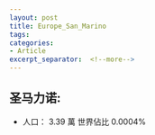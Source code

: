 ```yaml
---
layout: post
title: Europe_San_Marino
tags: 
categories:
- Article
excerpt_separator:  <!--more-->
---
```

## 圣马力诺:
- 人口： 3.39 萬 世界佔比 0.0004%